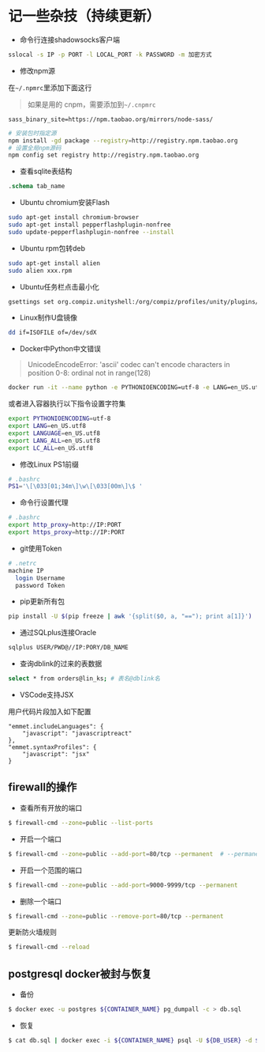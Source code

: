 # 记一些杂技（持续更新）

- 命令行连接shadowsocks客户端

```bash
sslocal -s IP -p PORT -l LOCAL_PORT -k PASSWORD -m 加密方式
```

- 修改npm源

在`~/.npmrc`里添加下面这行

> 如果是用的 cnpm，需要添加到`~/.cnpmrc`
```test
sass_binary_site=https://npm.taobao.org/mirrors/node-sass/
```

```bash
# 安装包时指定源
npm install -gd package --registry=http://registry.npm.taobao.org
# 设置全局npm源码
npm config set registry http://registry.npm.taobao.org
```

- 查看sqlite表结构

```sql
.schema tab_name
```

- Ubuntu chromium安装Flash

```bash
sudo apt-get install chromium-browser
sudo apt-get install pepperflashplugin-nonfree
sudo update-pepperflashplugin-nonfree --install
```

- Ubuntu rpm包转deb

```bash
sudo apt-get install alien
sudo alien xxx.rpm
```

- Ubuntu任务栏点击最小化

```bash
gsettings set org.compiz.unityshell:/org/compiz/profiles/unity/plugins/unityshell/ launcher-minimize-window true
```

- Linux制作U盘镜像

```bash
dd if=ISOFILE of=/dev/sdX
```

- Docker中Python中文错误

> UnicodeEncodeError: 'ascii' codec can't encode characters in position 0-8: ordinal not in range(128)

```bash
docker run -it --name python -e PYTHONIOENCODING=utf-8 -e LANG=en_US.utf8 -e LANGUAGE=en_US.utf8 -e LANG_ALL=en_US.utf8 -e LC_ALL=en_US.utf8 centos /bin/bash
```

或者进入容器执行以下指令设置字符集

```bash
export PYTHONIOENCODING=utf-8
export LANG=en_US.utf8
export LANGUAGE=en_US.utf8
export LANG_ALL=en_US.utf8
export LC_ALL=en_US.utf8
```

- 修改Linux PS1前缀

```bash
# .bashrc
PS1='\[\033[01;34m\]\w\[\033[00m\]\$ '
```

- 命令行设置代理

```bash
# .bashrc
export http_proxy=http://IP:PORT
export https_proxy=http://IP:PORT
```

- git使用Token

```bash
# .netrc 
machine IP
  login Username
  password Token
```

- pip更新所有包

```bash
pip install -U $(pip freeze | awk '{split($0, a, "=="); print a[1]}')
```

- 通过SQLplus连接Oracle

```bash
sqlplus USER/PWD@//IP:PORY/DB_NAME
```

- 查询dblink的过来的表数据

```bash
select * from orders@lin_ks; # 表名@dblink名  
```

- VSCode支持JSX

用户代码片段加入如下配置

```
"emmet.includeLanguages": {
    "javascript": "javascriptreact"
},
"emmet.syntaxProfiles": {
    "javascript": "jsx"
}
```

## firewall的操作

- 查看所有开放的端口

```bash
$ firewall-cmd --zone=public --list-ports
```

- 开启一个端口

```bash
$ firewall-cmd --zone=public --add-port=80/tcp --permanent  # --permanent永久生效，没有此参数重启后失效
```

- 开启一个范围的端口

```bash
$ firewall-cmd --zone=public --add-port=9000-9999/tcp --permanent
```

- 删除一个端口

```bash
$ firewall-cmd --zone=public --remove-port=80/tcp --permanent
```

更新防火墙规则

```bash
$ firewall-cmd --reload
```

## postgresql docker被封与恢复

- 备份

```bash
$ docker exec -u postgres ${CONTAINER_NAME} pg_dumpall -c > db.sql
```

- 恢复

```bash
$ cat db.sql | docker exec -i ${CONTAINER_NAME} psql -U ${DB_USER} -d ${DB_NAME}
```
